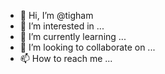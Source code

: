 - 👋 Hi, I’m @tigham
- 👀 I’m interested in ...
- 🌱 I’m currently learning ...
- 💞️ I’m looking to collaborate on ...
- 📫 How to reach me ...

<!---
tigham/tigham is a ✨ special ✨ repository because its `README.md` (this file) appears on your GitHub profile.
You can click the Preview link to take a look at your changes.
--->
